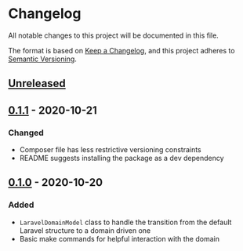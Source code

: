 # Changelog
All notable changes to this project will be documented in this file.

The format is based on [Keep a Changelog](https://keepachangelog.com/en/1.0.0/),
and this project adheres to [Semantic Versioning](https://semver.org/spec/v2.0.0.html).

## [Unreleased]

## [0.1.1] - 2020-10-21

### Changed
- Composer file has less restrictive versioning constraints
- README suggests installing the package as a dev dependency

## [0.1.0] - 2020-10-20

### Added
- `LaravelDomainModel` class to handle the transition from the default Laravel structure to a domain driven one
- Basic make commands for helpful interaction with the domain

[Unreleased]: https://github.com/anteris-dev/domain-driven-laravel/compare/v0.1.1...HEAD
[0.1.1]: https://github.com/anteris-dev/domain-driven-laravel/releases/tag/v0.1.1
[0.1.0]: https://github.com/anteris-dev/domain-driven-laravel/releases/tag/v0.1.0
